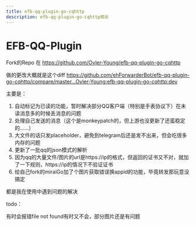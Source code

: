 ```yaml
---
title: efb-qq-plugin-go-cqhttp
description: efb-qq-plugin-go-cqhttp相关
---
```


# EFB-QQ-Plugin

Fork的Repo 在 <https://github.com/Ovler-Young/efb-qq-plugin-go-cqhttp>

做的更改大概就是这个diff <https://github.com/ehForwarderBot/efb-qq-plugin-go-cqhttp/compare/master...Ovler-Young:efb-qq-plugin-go-cqhttp:dev>

主要是：
1. 自动标记为已读的功能，暂时解决部分QQ客户端（特别是手表协议下）在未读消息多的时候丢消息的问题
2. 处理自己发送的消息（这个是monkeypatch的，但上游也没更新了还蛮稳定的……）
3. 大文件的话只发placeholder，避免到telegram后还是发不出来，但会吃很多内存的问题
4. 更新了一批qq的json模式的解析
5. 因为qq的大量文件/图片的url是https://ip的格式，但返回的证书又不对，就加了一下规则，https://ip的情况下不验证证书
6. 给自己fork的miraiGo加了个图片获取错误换appid的功能，毕竟转发那玩意没搞定

都是我在使用中遇到问题的解决

todo：

有时会报错file not found有时又不会，部分图片还是有问题
